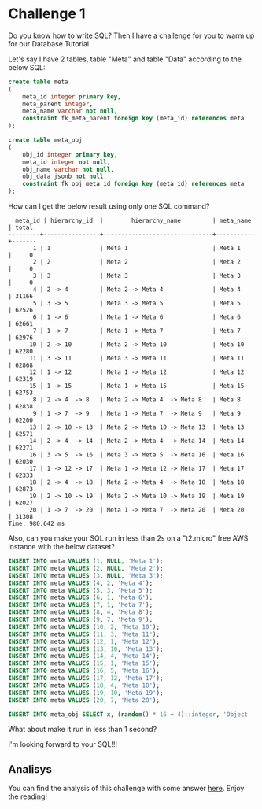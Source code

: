 # Challenge 1
Do you know how to write SQL? Then I have a challenge for you to warm up for our Database Tutorial.

Let's say I have 2 tables, table "Meta" and table "Data" according to the below SQL:

``` SQL
create table meta
(
    meta_id integer primary key,
    meta_parent integer,
    meta_name varchar not null,
    constraint fk_meta_parent foreign key (meta_id) references meta
);

create table meta_obj
(
    obj_id integer primary key,
    meta_id integer not null,
    obj_name varchar not null,
    obj_data jsonb not null,
    constraint fk_obj_meta_id foreign key (meta_id) references meta
);
```

How can I get the below result using only one SQL command?
```
  meta_id | hierarchy_id  |        hierarchy_name         | meta_name | total 
---------+----------------+-------------------------------+-----------+-------
       1 | 1              | Meta 1                        | Meta 1    |     0
       2 | 2              | Meta 2                        | Meta 2    |     0
       3 | 3              | Meta 3                        | Meta 3    |     0
       4 | 2 -> 4         | Meta 2 -> Meta 4              | Meta 4    | 31166
       5 | 3 -> 5         | Meta 3 -> Meta 5              | Meta 5    | 62526
       6 | 1 -> 6         | Meta 1 -> Meta 6              | Meta 6    | 62661
       7 | 1 -> 7         | Meta 1 -> Meta 7              | Meta 7    | 62976
      10 | 2 -> 10        | Meta 2 -> Meta 10             | Meta 10   | 62280
      11 | 3 -> 11        | Meta 3 -> Meta 11             | Meta 11   | 62868
      12 | 1 -> 12        | Meta 1 -> Meta 12             | Meta 12   | 62319
      15 | 1 -> 15        | Meta 1 -> Meta 15             | Meta 15   | 62753
       8 | 2 -> 4  -> 8   | Meta 2 -> Meta 4  -> Meta 8   | Meta 8    | 62838
       9 | 1 -> 7  -> 9   | Meta 1 -> Meta 7  -> Meta 9   | Meta 9    | 62200
      13 | 2 -> 10 -> 13  | Meta 2 -> Meta 10 -> Meta 13  | Meta 13   | 62571
      14 | 2 -> 4  -> 14  | Meta 2 -> Meta 4  -> Meta 14  | Meta 14   | 62271
      16 | 3 -> 5  -> 16  | Meta 3 -> Meta 5  -> Meta 16  | Meta 16   | 62030
      17 | 1 -> 12 -> 17  | Meta 1 -> Meta 12 -> Meta 17  | Meta 17   | 62333
      18 | 2 -> 4  -> 18  | Meta 2 -> Meta 4  -> Meta 18  | Meta 18   | 62873
      19 | 2 -> 10 -> 19  | Meta 2 -> Meta 10 -> Meta 19  | Meta 19   | 62027
      20 | 1 -> 7  -> 20  | Meta 1 -> Meta 7  -> Meta 20  | Meta 20   | 31308
Time: 980.642 ms
```

Also, can you make your SQL run in less than 2s on a "t2.micro" free AWS instance with the below dataset?

``` SQL
INSERT INTO meta VALUES (1, NULL, 'Meta 1');
INSERT INTO meta VALUES (2, NULL, 'Meta 2');
INSERT INTO meta VALUES (3, NULL, 'Meta 3');
INSERT INTO meta VALUES (4, 2, 'Meta 4');
INSERT INTO meta VALUES (5, 3, 'Meta 5');
INSERT INTO meta VALUES (6, 1, 'Meta 6');
INSERT INTO meta VALUES (7, 1, 'Meta 7');
INSERT INTO meta VALUES (8, 4, 'Meta 8');
INSERT INTO meta VALUES (9, 7, 'Meta 9');
INSERT INTO meta VALUES (10, 2, 'Meta 10');
INSERT INTO meta VALUES (11, 3, 'Meta 11');
INSERT INTO meta VALUES (12, 1, 'Meta 12');
INSERT INTO meta VALUES (13, 10, 'Meta 13');
INSERT INTO meta VALUES (14, 4, 'Meta 14');
INSERT INTO meta VALUES (15, 1, 'Meta 15');
INSERT INTO meta VALUES (16, 5, 'Meta 16');
INSERT INTO meta VALUES (17, 12, 'Meta 17');
INSERT INTO meta VALUES (18, 4, 'Meta 18');
INSERT INTO meta VALUES (19, 10, 'Meta 19');
INSERT INTO meta VALUES (20, 7, 'Meta 20');

INSERT INTO meta_obj SELECT x, (random() * 16 + 4)::integer, 'Object ' || x, ('{"object": '|| x ||'}')::json FROM generate_series(1, 10000000) x;
```

What about make it run in less than 1 second? 

I'm looking forward to your SQL!!!

## Analisys

You can find the analysis of this challenge with some answer [here](challenge1_analysis.md). Enjoy the reading!